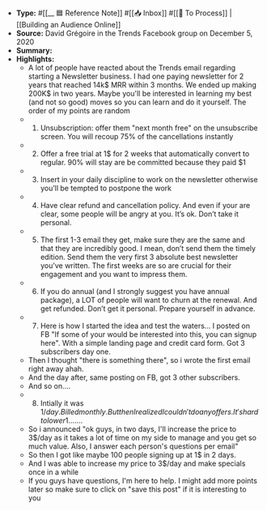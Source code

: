 - **Type:** #[[__ 🟦  Reference Note]] #[[📥 Inbox]] #[[📝 To Process]] | [[Building an Audience Online]]
- **Source:** David Grégoire in the Trends Facebook group on December 5, 2020 
- **Summary:** 
- **Highlights:**
    - A lot of people have reacted about the Trends email regarding starting a Newsletter business. I had one paying newsletter for 2 years that reached 14k$ MRR within 3 months. We ended up making 200K$ in two years. Maybe you'll be interested in learning my best (and not so good) moves so you can learn and do it yourself. The order of my points are random
    - 1. Unsubscription: offer them "next month free" on the unsubscribe screen. You will recoup 75% of the cancellations instantly
    - 2. Offer a free trial at 1$ for 2 weeks that automatically convert to regular. 90% will stay are be committed because they paid $1
    - 3. Insert in your daily discipline to work on the newsletter otherwise you’ll be tempted to postpone the work
    - 4. Have clear refund and cancellation policy. And even if your are clear, some people will be angry at you. It’s ok. Don’t take it personal.
    - 5. The first 1-3 email they get, make sure they are the same and that they are incredibly good. I mean, don’t send them the timely edition. Send them the very first 3 absolute best newsletter you’ve written. The first weeks are so are crucial for their engagement and you want to impress them.
    - 6. If you do annual (and I strongly suggest you have annual package), a LOT of people will want to churn at the renewal. And get refunded. Don’t get it personal. Prepare yourself in advance.
    - 7. Here is how I started the idea and test the waters... I posted on FB "If some of your would be interested into this, you can signup here". With a simple landing page and credit card form. Got 3 subscribers day one.
    - Then I thought "there is something there", so i wrote the first email right away ahah.
    - And the day after, same posting on FB, got 3 other subscribers.
    - And so on....
    - 8. Intially it was 1$/day. Billed monthly. But then I realized I couldn't do any offers. It's hard to lower 1$.......
    - So i announced "ok guys, in two days, I'll increase the price to 3$/day as it takes a lot of time on my side to manage and you get so much value. Also, I answer each person's questions per email"
    - So then I got like maybe 100 people signing up at 1$ in 2 days.
    - And I was able to increase my price to 3$/day and make specials once in a while
    - If you guys have questions, I'm here to help. I might add more points later so make sure to click on "save this post" if it is interesting to you
